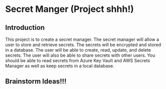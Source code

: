 # Secret Manger (Project shhh!)

## Introduction
This project is to create a secret manager. The secret manager will allow a user to store and retrieve secrets. The secrets will be encrypted and stored in a database. The user will be able to create, read, update, and delete secrets. The user will also be able to share secrets with other users.
You should be able to read secrets from Azure Key Vault and AWS Secrets Manager as well as keep secrets in a local database.

## Brainstorm Ideas!!!
